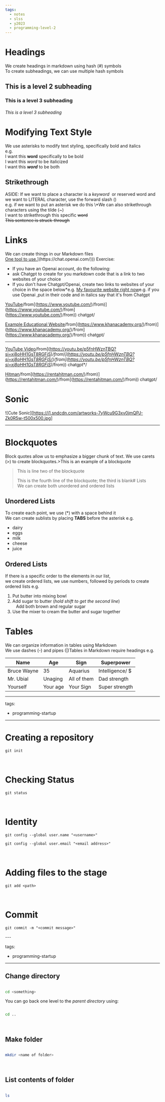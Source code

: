 ```yaml
---
tags:
  - notes
  - slss
  - y2023
  - programming-level-2
---
```


# Headings  
We create headings in markdown using hash (#) symbols  
To create subheadings, we can use multiple hash symbols
## This is a level 2 subheading
### This is a level 3 subheading
###### This is a level 3 subheading
# Modifying Text Style  
We use asterisks to modify text styling, specifically bold and italics  
e.g.  
I want this **word** specifically to be bold  
I want this *word* to be italicized  
I want this ***word*** to be both
## Strikethrough  
ASIDE: If we want to place a character is a *keyword*  or reserved word and we want to LITERAL character, use the forward slash (\)  
e.g. if we want to put an asterisk we do this \\\*We can also strikethrough characters using the tilde (~)  
I want to strikethrough this specific ~~word~~  
~~This sentence is struck-through~~
# Links  
We can create things in our Markdown files  
[One tool to use.]([[https://chat.openai.com](https://chat.openai.com/)]([https://chat.openai.com/))](https://chat.openai.com/)))  
Exercise:  
* If you have an Openai account, do the following:  
* ask Chatgpt to create for you markdown code that is a link to two websites of your choice  
* If you don't have Chatgpt/Openai, create two links to websites of your choice in the space below*e.g. [My favourite website right now]()e.g. if you use Openai  ,put in their code and in italics say that it's from Chatgpt  

[YouTube]([[https://www.youtube.com/)/from](https://www.youtube.com/)/from)](https://www.youtube.com/)/from](https://www.youtube.com/)/from)) chatgpt/  

[Example Educational Website]([[https://www.khanacademy.org/)/from](https://www.khanacademy.org/)/from)](https://www.khanacademy.org/)/from](https://www.khanacademy.org/)/from)) chatgpt/  
________________________________________________________________________  
[YouTube Video]([https://youtu.be/p5fnHWznTBQ?si=xj8oHH1GsT8RGFjS/)/from](https://youtu.be/p5fnHWznTBQ?si=xj8oHH1GsT8RGFjS)*/from)](https://youtu.be/p5fnHWznTBQ?si=xj8oHH1GsT8RGFjS/)/from](https://youtu.be/p5fnHWznTBQ?si=xj8oHH1GsT8RGFjS)*/from)) chatgpt*/  

[Hitman]([https://rentahitman.com/)/from](https://rentahitman.com/)/from)](https://rentahitman.com/)/from](https://rentahitman.com/)/from)) chatgpt/  

# Sonic
![Cute Sonic][https://i1.sndcdn.com/artworks-7yWcu9G3xv0jmQPJ-Zk0R5w-t500x500.jpg]
________________________________________________________________________  

# Blockquotes  
Block quotes allow us to emphasize a bigger chunk of text. We use carets (>) to create blockquotes.>This is an example of a blockquote  
>This is line two of the blockquote  
>  
>This is the fourth line of the blockquote; the third is blank# Lists  
We can create both unordered and ordered lists  
## Unordered Lists  
To create each point, we use (\*) with a space behind it  
We can create sublists by placing **TABS** before the asterisk e.g.  
* dairy  
* eggs  
* milk  
* cheese  
* juice


## Ordered Lists  
If there is a specific order to the elements in our list,  
we create ordered lists, we use numbers, followed by periods to create ordered lists e.g.  
1. Put butter into mixing bowl  
2. Add sugar to butter (*hold shift to get the second line*)  
   Add both brown and regular sugar  
3. Use the mixer to cream the butter and sugar together

# Tables  
We can organize information in tables using Markdown  
We use dashes (-) and pipes (|)Tables in Markdown require headings e.g.

| Name        | Age        | Sign        | Superpower      |
| ---         | ---        | ---         | ---             |
| Bruce Wayne | 35         | Aquarius    | Intelligence/ $ |
| Mr. Ubial   | Unaging    | All of them | Dad strength    |
| Yourself    | Your age   | Your Sign   | Super strength  |

---

tags:

  - programming-startup

---

# Creating a repository

`git init`

​

# Checking Status

`git status`

​

# Identity

`git config --global user.name "<username>"`

`git config --global user.email "<email address>"`

​

# Adding files to the stage

`git add <path>`

​

# Commit

`git commit -m "<commit message>"`

​---

tags:

  - programming-startup

---

## Change directory

``` bash

cd <something>

```

You can go back one level to the *parent directory* using:

``` bash

cd ..

```

​

## Make folder

``` bash

mkdir <name of folder>

```

​

## List contents of folder

``` bash

ls

```
